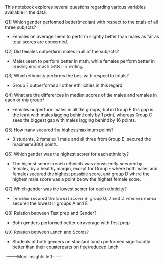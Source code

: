 This notebook explores several questions regarding various variables available in the data.

Q1] Which gender performed better(median) with respect to the totals of all three subjects?
- Females on average seem to perform slightly better than males as far as total scores are concerned.

Q2] Did females outperform males in all of the subjects?
- Males seem to perform better in math, while females perform better in reading and much better in writing.

Q3] Which ethnicity performs the best with respect to totals?
- Group E outperforms all other ethnicities in this regard.

Q4] What are the differences in median scores of the males and females in each of this group?
- Females outperform males in all the groups, but in Group E this gap is the least with males lagging behind only by 1 point, whereas Group C sees the biggest gap with males lagging behind by 16 points.

Q5] How many secured the highest/maximum points?
- 3 students, 2 females 1 male and all three from Group E, secured the maximum(300) points.

Q6] Which gender was the highest scorer for each ethnicity?
- The highest score in each ethnicity was consistently secured by females, by a healthy margin, except for Group E where both males and females secured the highest possible score, and group D where the highest male score was a point below the highest female score.

Q7] Which gender was the lowest scorer for each ethnicity?
- Females secured the lowest scores in group B, C and D whereas males secured the lowest in groups A and E

Q8] Relation between Test prep and Gender?
- Both genders performed better on average with Test prep

Q9] Relation between Lunch and Scores?
- Students of both genders on standard lunch performed significantly better than their counterparts on free/reduced lunch

------More insights left-----

